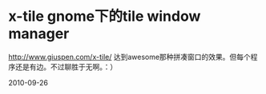 # x-tile gnome下的tile window manager


http://www.giuspen.com/x-tile/
达到awesome那种拼凑窗口的效果。但每个程序还是有边。不过聊胜于无啊。：）

2010-09-26